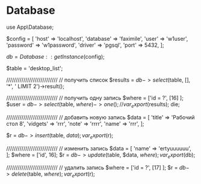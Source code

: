 # Database

use App\Database;

$config = [
    'host'     => 'localhost',
    'database' => 'faximile',
    'user'     => 'w1user',
    'password' => 'w1password',
    'driver'   => 'pgsql',
    'port'     => 5432,
];


$db = Database::getInstance($config);

$table = 'desktop_list';

///////////////////////////
//  получить список
$results = $db->select($table, [], '*', ' LIMIT 2')->result();

///////////////////////////
//  получить одну запись
$where = ['id = ?', [16] ];
$user  = $db->select($table, $where)->one();
// var_export($results); die;

///////////////////////////
//  добавить новую запись
$data = [
    'title'   => 'Рабочий стол 8',
    'vidgets' => 'rrr',
    'note'    => 'rrrr',
    'name'    => 'rrr',
];

$r = $db->insert($table, $data);
var_export($r);


///////////////////////////
//  изменить запись
$data = [
    'name'    => 'ertyuuuuuu',
];
$where = ['id', 16];
$r = $db->update($table, $data, $where);
var_export($db);


///////////////////////////
//  удалить запись
$where = ['id = ?', [17] ];
$r = $db->delete($table, $where);
var_export($r);


